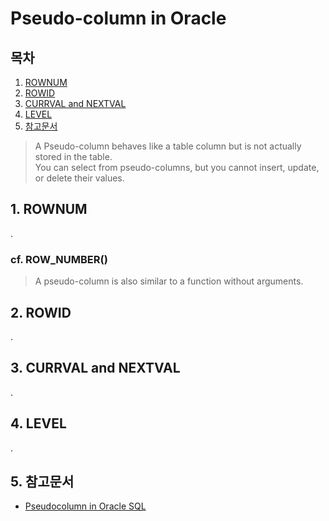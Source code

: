 Pseudo-column in Oracle
=======================

## 목차
1. [ROWNUM](#rownum)
2. [ROWID](#rowid)
3. [CURRVAL and NEXTVAL](#currval-and-nextval)
4. [LEVEL](#level)
5. [참고문서](#참고문서)

> A Pseudo-column behaves like a table column but is not actually stored in the table.  
> You can select from pseudo-columns, but you cannot insert, update, or delete their values.

## 1. ROWNUM
.

### cf. ROW_NUMBER()  
> A pseudo-column is also similar to a function without arguments.  


## 2. ROWID
.

## 3. CURRVAL and NEXTVAL
.

## 4. LEVEL
.

## 5. 참고문서
+ [Pseudocolumn in Oracle SQL](https://www.geeksforgeeks.org/pseudocolumn-oracle-sql/)